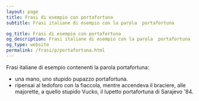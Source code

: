 ```yaml
---
layout: page
title: Frasi di esempio con portafortuna 
subtitle: Frasi italiane di esempio con la parola  portafortuna

og_title: Frasi di esempio con portafortuna 
og_description: Frasi italiane di esempio con la parola  portafortuna
og_type: website
permalink: /frasi/p/portafortuna.html
---
```


Frasi italiane di esempio contenenti la parola portafortuna:


- una mano, uno stupido pupazzo portafortuna.
- ripensai al tedoforo con la fiaccola, mentre accendeva il braciere, alle majorette, a quello stupido Vucko, il lupetto portafortuna di Sarajevo '84.
